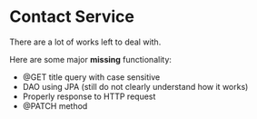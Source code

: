 # Contact Service
There are a lot of works left to deal with.

Here are some major <b>missing</b> functionality:
* @GET title query with case sensitive
* DAO using JPA (still do not clearly understand how it works)
* Properly response to HTTP request
* @PATCH method

